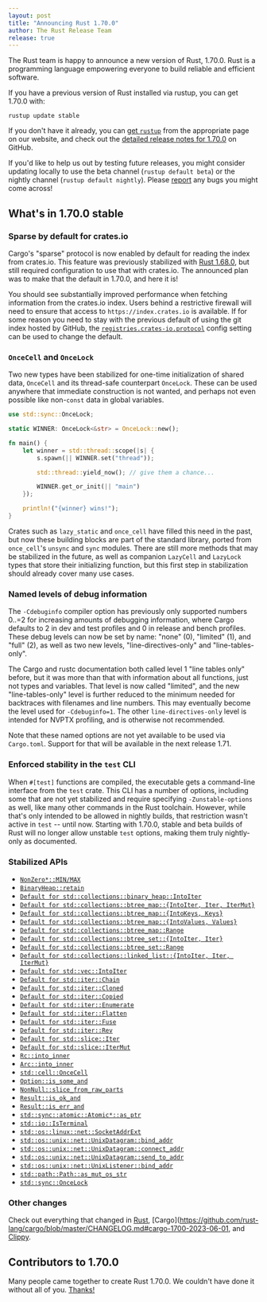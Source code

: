 ```yaml
---
layout: post
title: "Announcing Rust 1.70.0"
author: The Rust Release Team
release: true
---
```


The Rust team is happy to announce a new version of Rust, 1.70.0. Rust is a programming language empowering everyone to build reliable and efficient software.

If you have a previous version of Rust installed via rustup, you can get 1.70.0 with:

```console
rustup update stable
```

If you don't have it already, you can [get `rustup`](https://www.rust-lang.org/install.html) from the appropriate page on our website, and check out the [detailed release notes for 1.70.0](https://github.com/rust-lang/rust/blob/master/RELEASES.md#version-1700-2023-06-01) on GitHub.

If you'd like to help us out by testing future releases, you might consider updating locally to use the beta channel (`rustup default beta`) or the nightly channel (`rustup default nightly`). Please [report](https://github.com/rust-lang/rust/issues/new/choose) any bugs you might come across!

## What's in 1.70.0 stable

### Sparse by default for crates.io

Cargo's "sparse" protocol is now enabled by default for reading the index from crates.io. This feature was previously stabilized with [Rust 1.68.0](https://blog.rust-lang.org/2023/03/09/Rust-1.68.0.html#cargos-sparse-protocol), but still required configuration to use that with crates.io. The announced plan was to make that the default in 1.70.0, and here it is!

You should see substantially improved performance when fetching information from the crates.io index. Users behind a restrictive firewall will need to ensure that access to `https://index.crates.io` is available. If for some reason you need to stay with the previous default of using the git index hosted by GitHub, the [`registries.crates-io.protocol`](https://doc.rust-lang.org/cargo/reference/config.html#registriescrates-ioprotocol) config setting can be used to change the default.

### `OnceCell` and `OnceLock`

Two new types have been stabilized for one-time initialization of shared data, `OnceCell` and its thread-safe counterpart `OnceLock`. These can be used anywhere that immediate construction is not wanted, and perhaps not even possible like non-`const` data in global variables.

```rust
use std::sync::OnceLock;

static WINNER: OnceLock<&str> = OnceLock::new();

fn main() {
    let winner = std::thread::scope(|s| {
        s.spawn(|| WINNER.set("thread"));

        std::thread::yield_now(); // give them a chance...

        WINNER.get_or_init(|| "main")
    });

    println!("{winner} wins!");
}
```

Crates such as `lazy_static` and `once_cell` have filled this need in the past, but now these building blocks are part of the standard library, ported from `once_cell`'s `unsync` and `sync` modules. There are still more methods that may be stabilized in the future, as well as companion `LazyCell` and `LazyLock` types that store their initializing function, but this first step in stabilization should already cover many use cases.

### Named levels of debug information

The `-Cdebuginfo` compiler option has previously only supported numbers 0..=2 for increasing amounts of debugging information, where Cargo defaults to 2 in dev and test profiles and 0 in release and bench profiles. These debug levels can now be set by name: "none" (0), "limited" (1), and "full" (2), as well as two new levels, "line-directives-only" and "line-tables-only".

The Cargo and rustc documentation both called level 1 "line tables only" before, but it was more than that with information about all functions, just not types and variables. That level is now called "limited", and the new "line-tables-only" level is further reduced to the minimum needed for backtraces with filenames and line numbers. This may eventually become the level used for `-Cdebuginfo=1`. The other `line-directives-only` level is intended for NVPTX profiling, and is otherwise not recommended.

Note that these named options are not yet available to be used via `Cargo.toml`. Support for that will be available in the next release 1.71.

### Enforced stability in the `test` CLI

When `#[test]` functions are compiled, the executable gets a command-line interface from the `test` crate. This CLI has a number of options, including some that are not yet stabilized and require specifying `-Zunstable-options` as well, like many other commands in the Rust toolchain. However, while that's only intended to be allowed in nightly builds, that restriction wasn't active in `test` -- until now. Starting with 1.70.0, stable and beta builds of Rust will no longer allow unstable `test` options, making them truly nightly-only as documented.

### Stabilized APIs

- [`NonZero*::MIN/MAX`](https://doc.rust-lang.org/stable/std/num/struct.NonZeroI8.html#associatedconstant.MIN)
- [`BinaryHeap::retain`](https://doc.rust-lang.org/stable/std/collections/struct.BinaryHeap.html#method.retain)
- [`Default for std::collections::binary_heap::IntoIter`](https://doc.rust-lang.org/stable/std/collections/binary_heap/struct.IntoIter.html)
- [`Default for std::collections::btree_map::{IntoIter, Iter, IterMut}`](https://doc.rust-lang.org/stable/std/collections/btree_map/struct.IntoIter.html)
- [`Default for std::collections::btree_map::{IntoKeys, Keys}`](https://doc.rust-lang.org/stable/std/collections/btree_map/struct.IntoKeys.html)
- [`Default for std::collections::btree_map::{IntoValues, Values}`](https://doc.rust-lang.org/stable/std/collections/btree_map/struct.IntoKeys.html)
- [`Default for std::collections::btree_map::Range`](https://doc.rust-lang.org/stable/std/collections/btree_map/struct.Range.html)
- [`Default for std::collections::btree_set::{IntoIter, Iter}`](https://doc.rust-lang.org/stable/std/collections/btree_set/struct.IntoIter.html)
- [`Default for std::collections::btree_set::Range`](https://doc.rust-lang.org/stable/std/collections/btree_set/struct.Range.html)
- [`Default for std::collections::linked_list::{IntoIter, Iter, IterMut}`](https://doc.rust-lang.org/stable/alloc/collections/linked_list/struct.IntoIter.html)
- [`Default for std::vec::IntoIter`](https://doc.rust-lang.org/stable/alloc/vec/struct.IntoIter.html#impl-Default-for-IntoIter%3CT,+A%3E)
- [`Default for std::iter::Chain`](https://doc.rust-lang.org/stable/std/iter/struct.Chain.html)
- [`Default for std::iter::Cloned`](https://doc.rust-lang.org/stable/std/iter/struct.Cloned.html)
- [`Default for std::iter::Copied`](https://doc.rust-lang.org/stable/std/iter/struct.Copied.html)
- [`Default for std::iter::Enumerate`](https://doc.rust-lang.org/stable/std/iter/struct.Enumerate.html)
- [`Default for std::iter::Flatten`](https://doc.rust-lang.org/stable/std/iter/struct.Flatten.html)
- [`Default for std::iter::Fuse`](https://doc.rust-lang.org/stable/std/iter/struct.Fuse.html)
- [`Default for std::iter::Rev`](https://doc.rust-lang.org/stable/std/iter/struct.Rev.html)
- [`Default for std::slice::Iter`](https://doc.rust-lang.org/stable/std/slice/struct.Iter.html)
- [`Default for std::slice::IterMut`](https://doc.rust-lang.org/stable/std/slice/struct.IterMut.html)
- [`Rc::into_inner`](https://doc.rust-lang.org/stable/alloc/rc/struct.Rc.html#method.into_inner)
- [`Arc::into_inner`](https://doc.rust-lang.org/stable/alloc/sync/struct.Arc.html#method.into_inner)
- [`std::cell::OnceCell`](https://doc.rust-lang.org/stable/std/cell/struct.OnceCell.html)
- [`Option::is_some_and`](https://doc.rust-lang.org/stable/std/option/enum.Option.html#method.is_some_and)
- [`NonNull::slice_from_raw_parts`](https://doc.rust-lang.org/stable/std/ptr/struct.NonNull.html#method.slice_from_raw_parts)
- [`Result::is_ok_and`](https://doc.rust-lang.org/stable/std/result/enum.Result.html#method.is_ok_and)
- [`Result::is_err_and`](https://doc.rust-lang.org/stable/std/result/enum.Result.html#method.is_err_and)
- [`std::sync::atomic::Atomic*::as_ptr`](https://doc.rust-lang.org/stable/std/sync/atomic/struct.AtomicU8.html#method.as_ptr)
- [`std::io::IsTerminal`](https://doc.rust-lang.org/stable/std/io/trait.IsTerminal.html)
- [`std::os::linux::net::SocketAddrExt`](https://doc.rust-lang.org/stable/std/os/linux/net/trait.SocketAddrExt.html)
- [`std::os::unix::net::UnixDatagram::bind_addr`](https://doc.rust-lang.org/stable/std/os/unix/net/struct.UnixDatagram.html#method.bind_addr)
- [`std::os::unix::net::UnixDatagram::connect_addr`](https://doc.rust-lang.org/stable/std/os/unix/net/struct.UnixDatagram.html#method.connect_addr)
- [`std::os::unix::net::UnixDatagram::send_to_addr`](https://doc.rust-lang.org/stable/std/os/unix/net/struct.UnixDatagram.html#method.send_to_addr)
- [`std::os::unix::net::UnixListener::bind_addr`](https://doc.rust-lang.org/stable/std/os/unix/net/struct.UnixListener.html#method.bind_addr)
- [`std::path::Path::as_mut_os_str`](https://doc.rust-lang.org/stable/std/path/struct.Path.html#method.as_mut_os_str)
- [`std::sync::OnceLock`](https://doc.rust-lang.org/stable/std/sync/struct.OnceLock.html)

### Other changes

Check out everything that changed in [Rust](https://github.com/rust-lang/rust/blob/stable/RELEASES.md#version-1700-2023-06-01), [Cargo](https://github.com/rust-lang/cargo/blob/master/CHANGELOG.md#cargo-1700-2023-06-01, and [Clippy](https://github.com/rust-lang/rust-clippy/blob/master/CHANGELOG.md#rust-170).

## Contributors to 1.70.0

Many people came together to create Rust 1.70.0. We couldn't have done it without all of you. [Thanks!](https://thanks.rust-lang.org/rust/1.70.0/)

